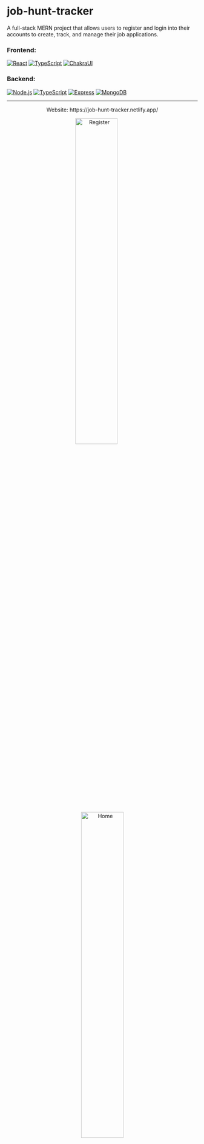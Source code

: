 # job-hunt-tracker

A full-stack MERN project that allows users to register and login into their accounts to create, track, and manage their job applications.

### Frontend:
[![React](https://img.shields.io/badge/React-20232A?style=for-the-badge&logo=react&logoColor=61DAFB)](https://reactjs.org/)
[![TypeScript](https://img.shields.io/badge/TypeScript-007ACC?style=for-the-badge&logo=typescript&logoColor=white)](https://www.typescriptlang.org/)
[![ChakraUI](https://img.shields.io/badge/Chakra--UI-319795?style=for-the-badge&logo=chakra-ui&logoColor=white)](https://chakra-ui.com/)

### Backend:
[![Node.js](https://img.shields.io/badge/Node.js-339933?style=for-the-badge&logo=nodedotjs&logoColor=white)](https://nodejs.org/en/)
[![TypeScript](https://img.shields.io/badge/TypeScript-007ACC?style=for-the-badge&logo=typescript&logoColor=white)](https://www.typescriptlang.org/)
[![Express](https://img.shields.io/badge/Express.js-000000?style=for-the-badge&logo=express&logoColor=white)](https://expressjs.com/)
[![MongoDB](https://img.shields.io/badge/MongoDB-4EA94B?style=for-the-badge&logo=mongodb&logoColor=white)](https://www.mongodb.com/)

---


<p align="center"> Website: https://job-hunt-tracker.netlify.app/</p>
<p align="center">
  <img alt="Register" src="https://user-images.githubusercontent.com/52018183/204803302-9af71bd4-bf31-46f3-92e2-9baba1ef6cf4.png" width="47%">
&nbsp; &nbsp; &nbsp; &nbsp;
  <img alt="Home" src="https://user-images.githubusercontent.com/52018183/204803309-3ad0ac37-fe59-4730-8f6d-ff0b0986b75b.png" width="47%">
</p>



---

# ⌨️ Commands

All commands are run from the root of the project, from a terminal:

| Command         | Action                                         |
| :-------------- | :--------------------------------------------- |
| `pnpm install`   | Installs dependencies                          |
| `pnpm start`     | Starts local dev server at `localhost:3000`    |
| `pnpm run build` | Build your production site                     |

## Author

-   Website - [Dylan Buchi](https://dylanbuchi.com/)
